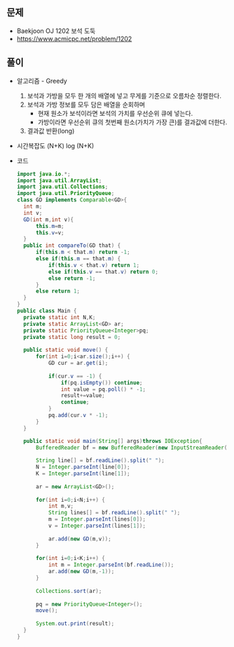 문제
-----

+ Baekjoon OJ 1202 보석 도둑
+ https://www.acmicpc.net/problem/1202

풀이 
------

+ 알고리즘 - Greedy

  1. 보석과 가방을 모두 한 개의 배열에 넣고 무게를 기준으로 오름차순 정렬한다.
  2. 보석과 가방 정보를 모두 담은 배열을 순회하며
     - 현재 원소가 보석이라면 보석의 가치를 우선순위 큐에 넣는다.
     - 가방이라면 우선순위 큐의 첫번째 원소(가치가 가장 큰)를 결과값에 더한다.
  3. 결과값 반환(long)
+ 시간복잡도 (N+K) log (N+K)



+ 코드

  ``` java
  import java.io.*;
  import java.util.ArrayList;
  import java.util.Collections;
  import java.util.PriorityQueue;
  class GD implements Comparable<GD>{
  	int m;
  	int v;
  	GD(int m,int v){
  		this.m=m;
  		this.v=v;
  	}
  	public int compareTo(GD that) {
  		if(this.m < that.m) return -1;
  		else if(this.m == that.m) {
  			if(this.v < that.v) return 1;
  			else if(this.v == that.v) return 0;
  			else return -1;
  		}
  		else return 1;
  	}
  }
  public class Main {
  	private static int N,K;
  	private static ArrayList<GD> ar;
  	private static PriorityQueue<Integer>pq;
  	private static long result = 0;
  	
  	public static void move() {
  		for(int i=0;i<ar.size();i++) {
  			GD cur = ar.get(i);
  			
  			if(cur.v == -1) {
  				if(pq.isEmpty()) continue;
  				int value = pq.poll() * -1;
  				result+=value;
  				continue;
  			}
  			pq.add(cur.v * -1);
  		}
  	}
  
  	public static void main(String[] args)throws IOException{
  		BufferedReader bf = new BufferedReader(new InputStreamReader(System.in));
  		
  		String line[] = bf.readLine().split(" ");
  		N = Integer.parseInt(line[0]);
  		K = Integer.parseInt(line[1]);
  		
  		ar = new ArrayList<GD>();
  		
  		for(int i=0;i<N;i++) {
  			int m,v;
  			String lines[] = bf.readLine().split(" ");
  			m = Integer.parseInt(lines[0]);
  			v = Integer.parseInt(lines[1]);
  			
  			ar.add(new GD(m,v));
  		}
  		
  		for(int i=0;i<K;i++) {
  			int m = Integer.parseInt(bf.readLine());
  			ar.add(new GD(m,-1));
  		}
  		
  		Collections.sort(ar);
  		
  		pq = new PriorityQueue<Integer>();
  		move();
  		
  		System.out.print(result);
  	}
  }
  
  ```
